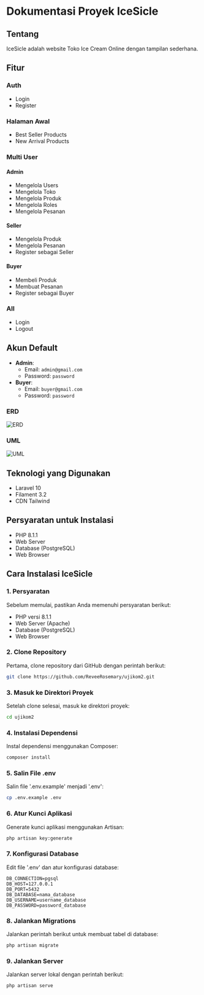 # Dokumentasi Proyek IceSicle

## Tentang
IceSicle adalah website Toko Ice Cream Online dengan tampilan sederhana.

## Fitur

### Auth
- Login
- Register

### Halaman Awal
- Best Seller Products
- New Arrival Products

### Multi User
#### Admin
- Mengelola Users
- Mengelola Toko
- Mengelola Produk
- Mengelola Roles
- Mengelola Pesanan

#### Seller
- Mengelola Produk
- Mengelola Pesanan
- Register sebagai Seller

#### Buyer
- Membeli Produk
- Membuat Pesanan
- Register sebagai Buyer

### All
- Login
- Logout

## Akun Default
- **Admin**: 
  - Email: `admin@gmail.com`
  - Password: `password`
- **Buyer**: 
  - Email: `buyer@gmail.com`
  - Password: `password`

### ERD
![ERD](https://raw.githubusercontent.com/ReveeRosemary/ujikom2/refs/heads/main/erd.PNG)

### UML
![UML](https://raw.githubusercontent.com/ReveeRosemary/ujikom2/refs/heads/main/UML.png)


## Teknologi yang Digunakan
- Laravel 10
- Filament 3.2
- CDN Tailwind

## Persyaratan untuk Instalasi
- PHP 8.1.1
- Web Server
- Database (PostgreSQL)
- Web Browser

## Cara Instalasi IceSicle

### 1. Persyaratan
Sebelum memulai, pastikan Anda memenuhi persyaratan berikut:
- PHP versi 8.1.1
- Web Server (Apache)
- Database (PostgreSQL)
- Web Browser

### 2. Clone Repository
Pertama, clone repository dari GitHub dengan perintah berikut:
```bash
git clone https://github.com/ReveeRosemary/ujikom2.git
```
### 3. Masuk ke Direktori Proyek
Setelah clone selesai, masuk ke direktori proyek:
```bash
cd ujikom2
```
### 4. Instalasi Dependensi
Instal dependensi menggunakan Composer:
```bash
composer install
```
### 5. Salin File .env
Salin file '.env.example' menjadi '.env':
```bash
cp .env.example .env
```
### 6. Atur Kunci Aplikasi
Generate kunci aplikasi menggunakan Artisan:

```bash
php artisan key:generate
```
### 7. Konfigurasi Database
Edit file '.env' dan atur konfigurasi database:
```plaintext
DB_CONNECTION=pgsql
DB_HOST=127.0.0.1
DB_PORT=5432
DB_DATABASE=nama_database
DB_USERNAME=username_database
DB_PASSWORD=password_database
```
### 8. Jalankan Migrations
Jalankan perintah berikut untuk membuat tabel di database:
```bash
php artisan migrate
```

### 9. Jalankan Server
Jalankan server lokal dengan perintah berikut:
```bash
php artisan serve
```

